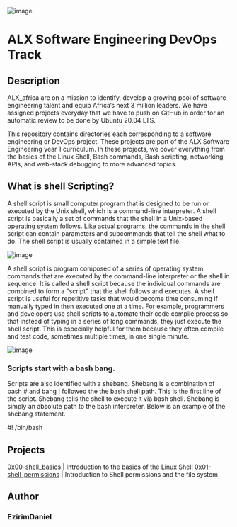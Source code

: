 ![image](https://user-images.githubusercontent.com/105589308/188776290-b3ccbf88-3a74-4af8-9633-45039ae21566.png)
# ALX Software Engineering DevOps Track #
## Description ##
ALX_africa are on a mission to identify, develop a growing pool of software engineering talent and equip Africa’s next 3 million leaders. We have assigned projects everyday that we have to push on GitHub in order for an automatic review to be done by Ubuntu 20.04 LTS. 

This repository contains directories each corresponding to a software engineering or DevOps project. These projects are part of the ALX Software Engineering year 1 curriculum. In these projects, we cover everything from the basics of the Linux Shell, Bash commands, Bash scripting, networking, APIs, and web-stack debugging to more advanced topics.

## What is shell Scripting? ##
A shell script is small computer program that is designed to be run or executed by the Unix shell, which is a command-line interpreter. A shell script is basically a set of commands that the shell in a Unix-based operating system follows. Like actual programs, the commands in the shell script can contain parameters and subcommands that tell the shell what to do. The shell script is usually contained in a simple text file.

![image](https://user-images.githubusercontent.com/105589308/194436026-19c03a0c-94db-47d9-9b72-36d9fbe5cb44.png)

A shell script is program composed of a series of operating system commands that are executed by the command-line interpreter or the shell in sequence. It is called a shell script because the individual commands are combined to form a "script" that the shell follows and executes. A shell script is useful for repetitive tasks that would become time consuming if manually typed in then executed one at a time. For example, programmers and developers use shell scripts to automate their code compile process so that instead of typing in a series of long commands, they just execute the shell script. This is especially helpful for them because they often compile and test code, sometimes multiple times, in one single minute.

![image](https://user-images.githubusercontent.com/105589308/194436159-9f69ca49-69c3-4b81-ac3f-9302c2e023f0.png)

### Scripts start with a bash bang. ###
Scripts are also identified with a shebang. Shebang is a combination of bash # and bang !  followed the the bash shell path. This is the first line of the script. Shebang tells the shell to execute it via bash shell. Shebang is simply an absolute path to the bash interpreter. Below is an example of the shebang statement.

#! /bin/bash

## Projects ##
[0x00-shell_basics](https://github.com/Dannie55/alx-system_engineering-devops/tree/master/0x00-shell_basics) | Introduction to the basics of the Linux Shell
[0x01-shell_permissions](https://github.com/Dannie55/alx-system_engineering-devops/tree/master/0x01-shell_permissions) | Introduction to Shell permissions and the file system


## Author ##
### EzirimDaniel ###
